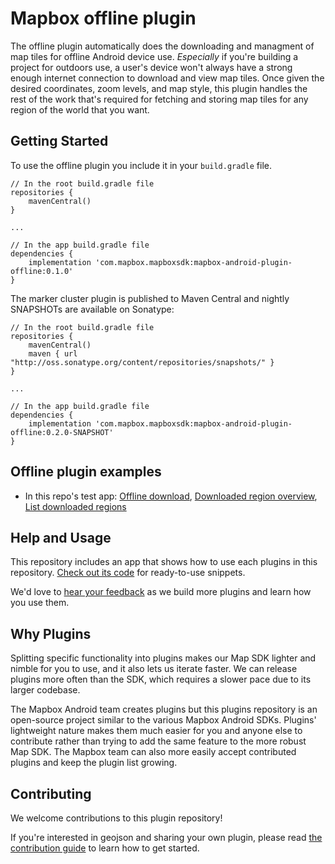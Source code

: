 # Mapbox offline plugin

The offline plugin automatically does the downloading and managment of map tiles for offline Android device use. _Especially_ if you're building a project for outdoors use, a user's device won't always have a strong enough internet connection to download and view map tiles. Once given the desired coordinates, zoom levels, and map style, this plugin handles the rest of the work that's required for fetching and storing map tiles for any region of the world that you want.

## Getting Started

To use the offline plugin you include it in your `build.gradle` file.

```
// In the root build.gradle file
repositories {
    mavenCentral()
}

...

// In the app build.gradle file
dependencies {
    implementation 'com.mapbox.mapboxsdk:mapbox-android-plugin-offline:0.1.0'
}
```

The marker cluster plugin is published to Maven Central and nightly SNAPSHOTs are available on Sonatype:

```
// In the root build.gradle file
repositories {
    mavenCentral()
    maven { url "http://oss.sonatype.org/content/repositories/snapshots/" }
}

...

// In the app build.gradle file
dependencies {
	implementation 'com.mapbox.mapboxsdk:mapbox-android-plugin-offline:0.2.0-SNAPSHOT'
}
```

## Offline plugin examples

- In this repo's test app: [Offline download](https://github.com/mapbox/mapbox-plugins-android/blob/396df90fb121402406928405634b9c56a2faa4ae/app/src/main/java/com/mapbox/mapboxsdk/plugins/testapp/activity/offline/OfflineDownloadActivity.java), [Downloaded region overview](https://github.com/mapbox/mapbox-plugins-android/blob/396df90fb121402406928405634b9c56a2faa4ae/app/src/main/java/com/mapbox/mapboxsdk/plugins/testapp/activity/offline/OfflineRegionDetailActivity.java), [List downloaded regions](https://github.com/mapbox/mapbox-plugins-android/blob/396df90fb121402406928405634b9c56a2faa4ae/app/src/main/java/com/mapbox/mapboxsdk/plugins/testapp/activity/offline/OfflineRegionListActivity.java)

## Help and Usage

This repository includes an app that shows how to use each plugins in this repository. [Check out its code](https://github.com/mapbox/mapbox-plugins-android/tree/master/plugins/app/src/main/java/com/mapbox/mapboxsdk/plugins/testapp) for ready-to-use snippets.

We'd love to [hear your feedback](https://github.com/mapbox/mapbox-plugins-android/issues) as we build more plugins and learn how you use them.

## Why Plugins

Splitting specific functionality into plugins makes our Map SDK lighter and nimble for you to use, and it also lets us iterate faster. We can release plugins more often than the SDK, which requires a slower pace due to its larger codebase.

The Mapbox Android team creates plugins but this plugins repository is an open-source project similar to the various Mapbox Android SDKs.
Plugins' lightweight nature makes them much easier for you and anyone else to contribute rather than trying to add the same feature to the more robust Map SDK. The Mapbox team can also more easily accept contributed plugins and keep the plugin list growing.

## Contributing

We welcome contributions to this plugin repository!

If you're interested in geojson and sharing your own plugin, please read [the contribution guide](https://github.com/mapbox/mapbox-plugins-android/blob/master/CONTRIBUTING.md) to learn how to get started.

